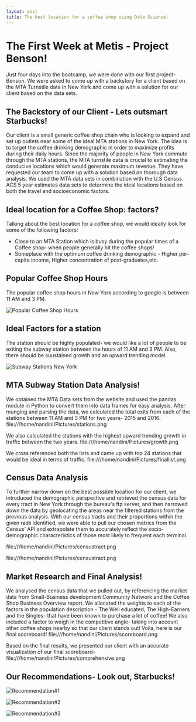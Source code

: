 ```yaml
---
layout: post
title: The best location for a coffee shop using Data Science!
---
```

# The First Week at Metis - Project Benson!
Just four days into the bootcamp, we were done with our first project- Benson. We were asked to come up with a backstory for a client based on the MTA Turnstile data in New York and come up with a solution for our client based on the data sets.

## The Backstory of our Client - Lets outsmart Starbucks!
Our client is a small generic coffee shop chain who is looking to expand and set up outlets near some of the ideal MTA stations in New York.  The idea is to target the coffee drinking demographic in order to maximize profits during their daily hours. Since the majority of people in New York commute through the MTA stations, the MTA turnstile data is crucial to estimating the conducive locations which would generate maximum revenue. They have requested our team to come up with a solution based on thorough data analysis.
We used the MTA data sets in combination with the U.S Census ACS 5 year estimates data sets to determine the ideal locations based on both the travel and socioeconomic factors.

## Ideal location for a Coffee Shop: factors?
Talking about the best location for a coffee shop, we would ideally look for some of the following factors:
* Close to an MTA Station which is busy during the popular times of a Coffee shop- when people generally hit the coffee shops!
* Someplace with the optimum coffee drinking demographic - Higher per-capita income, Higher concentration of post-graduates,etc.

## Popular Coffee Shop Hours 
  The popular coffee shop hours in New York according to google is between 11 AM and 3 PM.
  
  ![Popular Coffee Shop Hours](http://www.cultureespresso.com/wp-content/uploads/2013/04/CE-overhead-web.jpg)
  
## Ideal Factors for a station
  The station should be highly populated- we would like a lot of people to be exiting the subway station between the hours of 11   AM and 3 PM. Also, there should be suustained growth and an upward trending model.
  
  ![Subway Stations New York](http://assets.nydailynews.com/polopoly_fs/1.1983020.1413985703!/img/httpImage/image.jpg_gen/derivatives/article_750/78939199.jpg)
 
## MTA Subway Station Data Analysis!
 We obtained the MTA Data sets from the website and used the pandas module in Python to convert them into data frames for easy analysis. After munging and parsing the data, we calculated the total exits from each of the stations between 11 AM and 3 PM for two years- 2015 and 2016. 
 file:///home/nandini/Pictures/stations.png
 
 We also calculated the stations with the highest upward trending growth in traffic between the two years.
 file:///home/nandini/Pictures/growth.png
 
 We cross referenced both the lists and came up with top 24 stations that would be ideal in terms of traffic.
 file:///home/nandini/Pictures/finallist.png
 
## Census Data Analysis
 To further narrow down on the best possible location for our client, we introduced the demographic perspective and retrieved the census data for every tract in New York through the bureau's ftp server, and then narrowed down the data by geolocating the areas near the filtered stations from the previous analysis. With our census tracts and their proportions within the given radii identified, we were able to pull our chosen metrics from the Census’ API and extrapolate them to accurately reflect the socio-demographic characteristics of those most likely to frequent each terminal.
 
 file:///home/nandini/Pictures/censustract.png
 
 file:///home/nandini/Pictures/censustract.png
 
## Market Research and Final Analysis!
 We analysed the census data that we pulled out, by referencing the market data from Small-Business development Community Network and the Coffee Shop Business Overview report. We allocated the weights to each of the factors in the population description - The Well educated, The High-Earners and the Singles- that have been known to purchase a lot of coffee! We also included a factor to weigh in the competitive angle- taking into account other coffee shops nearby so that our client stands out!
 Voila, here is our final scoreboard!
 file:///home/nandini/Pictures/scoreboard.png
 
 Based on the final results, we presented our client with an accurate visualization of our final scoreboard-
 file:///home/nandini/Pictures/comprehensive.png
 
 
## Our Recommendations- Look out, Starbucks!
 ![Recommendation#1](https://s-media-cache-ak0.pinimg.com/564x/3a/6a/16/3a6a1689241b0ae920e4f2d0160db57f.jpg)
 
 ![Recommendation#2](http://www.brooklyneagle.com/sites/default/files/styles/free_style/public/pages/bay-ridge-86th-street-subway-elevator.jpg?itok=YDlnIQMF&c=188db6c16fadbb041b6fe9d1f2015ed2)
 
 ![Recommendation#3](http://subwaynut.com/irt/utican3/utican38.jpg)
  





